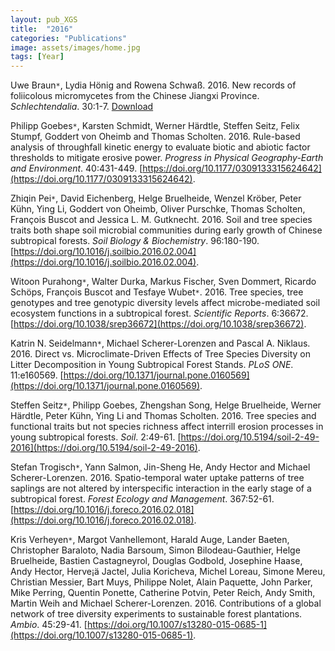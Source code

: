 ```yaml
---
layout: pub_XGS
title:  "2016"
categories: "Publications"
image: assets/images/home.jpg
tags: [Year]
---
```

Uwe Braun<code>&ast;</code>, Lydia Hönig and Rowena Schwaß. 2016. New records of foliicolous micromycetes from the Chinese Jiangxi Province. *Schlechtendalia*. 30:1-7. [Download](http://public.bibliothek.uni-halle.de/index.php/schlechtendalia/article/view/657)


Philipp Goebes<code>&ast;</code>, Karsten Schmidt, Werner Härdtle, Steffen Seitz, Felix Stumpf, Goddert von Oheimb and Thomas Scholten. 2016. Rule-based analysis of throughfall kinetic energy to evaluate biotic and abiotic factor thresholds to mitigate erosive power. *Progress in Physical Geography-Earth and Environment*. 40:431-449. [https://doi.org/10.1177/0309133315624642](https://doi.org/10.1177/0309133315624642).


Zhiqin Pei<code>&ast;</code>, David Eichenberg, Helge Bruelheide, Wenzel Kröber, Peter Kühn, Ying Li, Goddert von Oheimb, Oliver Purschke, Thomas Scholten, François Buscot and Jessica L. M. Gutknecht. 2016. Soil and tree species traits both shape soil microbial communities during early growth of Chinese subtropical forests. *Soil Biology & Biochemistry*. 96:180-190. [https://doi.org/10.1016/j.soilbio.2016.02.004](https://doi.org/10.1016/j.soilbio.2016.02.004).


Witoon Purahong<code>&ast;</code>, Walter Durka, Markus Fischer, Sven Dommert, Ricardo Schöps, François Buscot and Tesfaye Wubet<code>&ast;</code>. 2016. Tree species, tree genotypes and tree genotypic diversity levels affect microbe-mediated soil ecosystem functions in a subtropical forest. *Scientific Reports*. 6:36672. [https://doi.org/10.1038/srep36672](https://doi.org/10.1038/srep36672).


Katrin N. Seidelmann<code>&ast;</code>, Michael Scherer-Lorenzen and Pascal A. Niklaus. 2016. Direct vs. Microclimate-Driven Effects of Tree Species Diversity on Litter Decomposition in Young Subtropical Forest Stands. *PLoS ONE*. 11:e160569. [https://doi.org/10.1371/journal.pone.0160569](https://doi.org/10.1371/journal.pone.0160569).


Steffen Seitz<code>&ast;</code>, Philipp Goebes, Zhengshan Song, Helge Bruelheide, Werner Härdtle, Peter Kühn, Ying Li and Thomas Scholten. 2016. Tree species and functional traits but not species richness affect interrill erosion processes in young subtropical forests. *Soil*. 2:49-61. [https://doi.org/10.5194/soil-2-49-2016](https://doi.org/10.5194/soil-2-49-2016).


Stefan Trogisch<code>&ast;</code>, Yann Salmon, Jin-Sheng He, Andy Hector and Michael Scherer-Lorenzen. 2016. Spatio-temporal water uptake patterns of tree saplings are not altered by interspecific interaction in the early stage of a subtropical forest. *Forest Ecology and Management*. 367:52-61. [https://doi.org/10.1016/j.foreco.2016.02.018](https://doi.org/10.1016/j.foreco.2016.02.018).


Kris Verheyen<code>&ast;</code>, Margot Vanhellemont, Harald Auge, Lander Baeten, Christopher Baraloto, Nadia Barsoum, Simon Bilodeau-Gauthier, Helge Bruelheide, Bastien Castagneyrol, Douglas Godbold, Josephine Haase, Andy Hector, Herve¡ä Jactel, Julia Koricheva, Michel Loreau, Simone Mereu, Christian Messier, Bart Muys, Philippe Nolet, Alain Paquette, John Parker, Mike Perring, Quentin Ponette, Catherine Potvin, Peter Reich, Andy Smith, Martin Weih and Michael Scherer-Lorenzen. 2016. Contributions of a global network of tree diversity experiments to sustainable forest plantations. *Ambio*. 45:29-41. [https://doi.org/10.1007/s13280-015-0685-1](https://doi.org/10.1007/s13280-015-0685-1).
